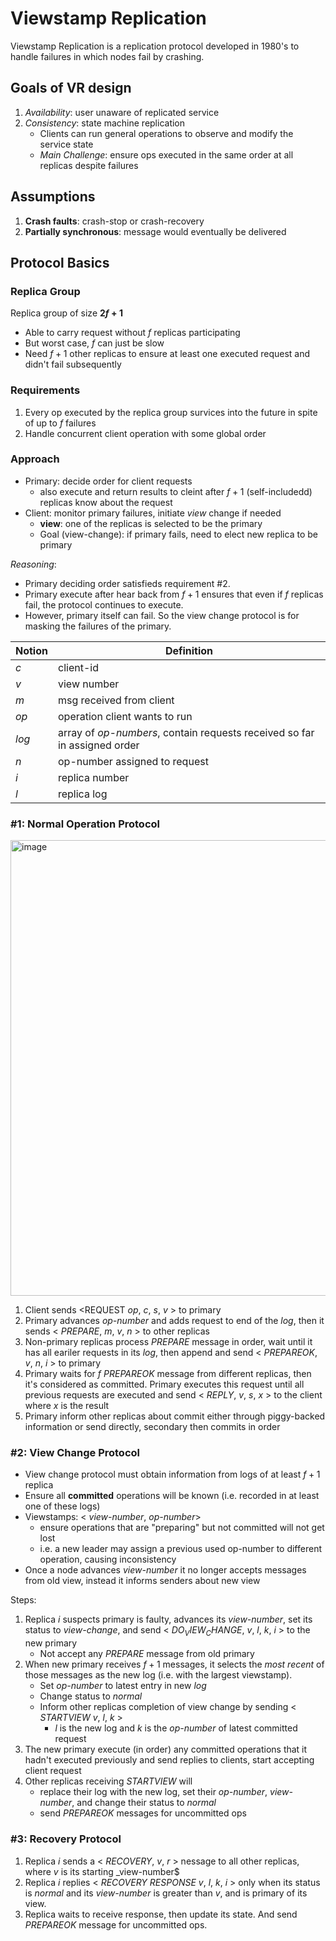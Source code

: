 # Viewstamp Replication 
Viewstamp Replication is a replication protocol developed in 1980's to handle failures in which nodes fail by crashing. 

## Goals of VR design 
1. _Availability_: user unaware of replicated service
2. _Consistency_: state machine replication
    - Clients can run general operations to observe and modify the service state
    - _Main Challenge_: ensure ops executed in the same order at all replicas despite failures


## Assumptions 
1. **Crash faults**: crash-stop or crash-recovery
2. **Partially synchronous**: message would eventually be delivered

## Protocol Basics 
### Replica Group 
Replica group of size **$2f+1$**
*   Able to carry request without $f$ replicas participating
*   But worst case, $f$ can just be slow
*   Need $f+1$ other replicas to ensure at least one executed request and didn't fail subsequently 

### Requirements 
1. Every op executed by the replica group survices into the future in spite of up to $f$ failures 
2. Handle concurrent client operation with some global order

### Approach 
* Primary: decide order for client requests
    *  also execute and return results to cleint after $f+1$ (self-includedd) replicas know about the request
* Client: monitor primary failures, initiate _view_ change if needed
    *  **view**: one of the replicas is selected to be the primary
    *  Goal (view-change): if primary fails, need to elect new replica to be primary 

_Reasoning_:
* Primary deciding order satisfieds requirement #2.
* Primary execute after hear back from $f+1$ ensures that even if $f$ replicas fail, the protocol continues to execute.
* However, primary itself can fail. So the view change protocol is for masking the failures of the primary. 

| Notion   |     Definition     | 
|----------| -------------|
| $c$ |  client-id | 
| $v$ |  view number | 
| $m$ |  msg received from client | 
| _op_ |  operation client wants to run | 
|_log_ | array of _op-numbers_, contain requests received so far in assigned order | 
| $n$ |  op-number assigned to request | 
| $i$ |  replica number | 
| $l$ |  replica log |

### #1: Normal Operation Protocol 
<img width="729" alt="image" src="https://github.com/lynnliu030/os-prelim/assets/39693493/b6bca776-ca65-4513-896b-c9aa675e90e7">

1. Client sends <REQUEST _op_, $c$, $s$, $v$ > to primary
2. Primary advances _op-number_ and adds request to end of the _log_, then it sends < $PREPARE$, $m$, $v$, $n$ > to other replicas
3. Non-primary replicas process $PREPARE$ message in order, wait until it has all eariler requests in its _log_, then append and send < $PREPAREOK$, $v$, $n$, $i$ > to primary
4. Primary waits for $f$ $PREPAREOK$ message from different replicas, then it's considered as committed. Primary executes this request until all previous requests are executed and send < $REPLY$, $v$, $s$, $x$ > to the client where $x$ is the result
5. Primary inform other replicas about commit either through piggy-backed information or send directly, secondary then commits in order

### #2: View Change Protocol 
* View change protocol must obtain information from logs of at least $f+1$ replica
* Ensure all **committed** operations will be known (i.e. recorded in at least one of these logs)
* Viewstamps: < _view-number_, _op-number_>   
    *  ensure operations that are "preparing" but not committed will not get lost
    *  i.e. a new leader may assign a previous used op-number to different operation, causing inconsistency
*  Once a node advances _view-number_ it no longer accepts messages from old view, instead it informs senders about new view 
 
Steps:
1. Replica $i$ suspects primary is faulty, advances its _view-number_, set its status to _view-change_, and send < $DO_VIEW_CHANGE$, $v$, $l$, $k$, $i$ > to the new primary
   *  Not accept any $PREPARE$ message from old primary 
2. When new primary receives $f+1$ messages, it selects the _most recent_ of those messages as the new log (i.e. with the largest viewstamp).
   *  Set _op-number_ to latest entry in new _log_
   *  Change status to _normal_
   *  Inform other replicas completion of view change by sending < $STARTVIEW$ $v$, $l$, $k$ >
       *  $l$ is the new log and $k$ is the _op-number_ of latest committed request
3. The new primary execute (in order) any committed operations that it hadn't executed previously and send replies to clients, start accepting client request
4. Other replicas receiving $STARTVIEW$ will
   *  replace their log with the new log, set their _op-number_, _view-number_, and change their status to _normal_
   *  send $PREPAREOK$ messages for uncommitted ops 

### #3: Recovery Protocol 
1. Replica $i$ sends a < $RECOVERY$, $v$, $r$ > nessage to all other replicas, where $v$ is its starting _view-number$
2. Replica $i$ replies < $RECOVERY$ $RESPONSE$ $v$, $l$, $k$, $i$ > only when its status is $normal$ and its _view-number_ is greater than $v$, and is primary of its view.
3. Replica waits to receive response, then update its state. And send $PREPAREOK$ message for uncommitted ops. 
